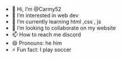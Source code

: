 - 👋 Hi, I’m @Carmy52
- 👀 I’m interested in web dev 
- 🌱 I’m currently learning html ,css , js
- 💞️ I’m looking to collaborate on my website
- 📫 How to reach me discord 
- 😄 Pronouns: he him
- ⚡ Fun fact: I play soccer

<!---
Carmy52/Carmy52 is a ✨ special ✨ repository because its `README.md` (this file) appears on your GitHub profile.
You can click the Preview link to take a look at your changes.
--->

